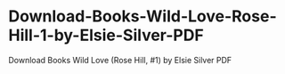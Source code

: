 # Download-Books-Wild-Love-Rose-Hill-1-by-Elsie-Silver-PDF
Download Books Wild Love (Rose Hill, #1) by Elsie Silver PDF
